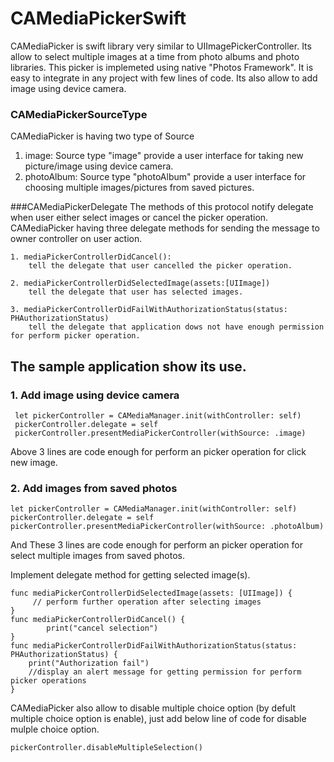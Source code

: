 # CAMediaPickerSwift
CAMediaPicker is swift library very similar to UIImagePickerController. Its allow to select multiple images at a time from photo albums and photo libraries. This picker is implemeted using native "Photos Framework". It is easy to integrate in any project with few lines of code. Its also allow to add image using device camera.

### CAMediaPickerSourceType
CAMediaPicker is having two type of Source
   1. image:
      Source type "image" provide a user interface for taking new picture/image  using device camera.
  2. photoAlbum:
        Source type "photoAlbum" provide a user interface for choosing multiple images/pictures from  saved pictures.

###CAMediaPickerDelegate
    The methods of this protocol notify delegate when user either select images or cancel the picker operation. CAMediaPicker having three delegate methods for sending the message to owner controller on user action.
    
    1. mediaPickerControllerDidCancel():
        tell the delegate that user cancelled the picker operation.
        
    2. mediaPickerControllerDidSelectedImage(assets:[UIImage])
        tell the delegate that user has selected images.
        
    3. mediaPickerControllerDidFailWithAuthorizationStatus(status: PHAuthorizationStatus)
        tell the delegate that application dows not have enough permission for perform picker operation.


## The sample application show its use.

### 1. Add image using device camera

     let pickerController = CAMediaManager.init(withController: self)
     pickerController.delegate = self
     pickerController.presentMediaPickerController(withSource: .image)
Above 3 lines are code enough for perform an picker operation for click new image.

### 2. Add images from saved photos

    let pickerController = CAMediaManager.init(withController: self)
    pickerController.delegate = self
    pickerController.presentMediaPickerController(withSource: .photoAlbum)
And These 3 lines are code enough for perform an picker operation for select multiple images from saved photos.

Implement delegate method for getting selected image(s).

    func mediaPickerControllerDidSelectedImage(assets: [UIImage]) {
         // perform further operation after selecting images
    }
    func mediaPickerControllerDidCancel() {
            print("cancel selection")
    }
    func mediaPickerControllerDidFailWithAuthorizationStatus(status: PHAuthorizationStatus) {
        print("Authorization fail")
        //display an alert message for getting permission for perform picker operations
    }
    
CAMediaPicker also allow to disable multiple choice option (by defult multiple choice option is enable),
just add below line of code for disable mulple choice option.

    pickerController.disableMultipleSelection()
    

